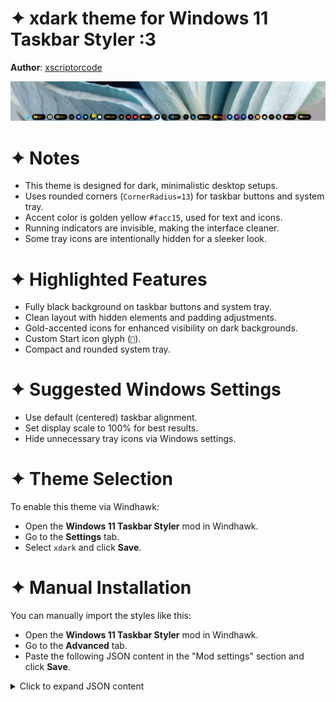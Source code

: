 # ✦ xdark theme for Windows 11 Taskbar Styler :3

**Author**: [xscriptorcode](https://github.com/xscriptorcode)

![Demonstration](xdark.png)

# ✦ Notes

- This theme is designed for dark, minimalistic desktop setups.
- Uses rounded corners (`CornerRadius=13`) for taskbar buttons and system tray.
- Accent color is golden yellow `#facc15`, used for text and icons.
- Running indicators are invisible, making the interface cleaner.
- Some tray icons are intentionally hidden for a sleeker look.

# ✦ Highlighted Features

- Fully black background on taskbar buttons and system tray.
- Clean layout with hidden elements and padding adjustments.
- Gold-accented icons for enhanced visibility on dark backgrounds.
- Custom Start icon glyph (``).
- Compact and rounded system tray.

# ✦ Suggested Windows Settings

- Use default (centered) taskbar alignment.
- Set display scale to 100% for best results.
- Hide unnecessary tray icons via Windows settings.

# ✦ Theme Selection

To enable this theme via Windhawk:

* Open the **Windows 11 Taskbar Styler** mod in Windhawk.
* Go to the **Settings** tab.
* Select `xdark` and click **Save**.

# ✦ Manual Installation

You can manually import the styles like this:

* Open the **Windows 11 Taskbar Styler** mod in Windhawk.
* Go to the **Advanced** tab.
* Paste the following JSON content in the "Mod settings" section and click **Save**.

<details>
<summary>Click to expand JSON content</summary>

```json

{
  "theme": "",
  "controlStyles[0].target": "Taskbar.TaskListButton",
  "controlStyles[0].styles[0]": "CornerRadius=13",
  "resourceVariables[0].variableKey": "",
  "resourceVariables[0].value": "",
  "controlStyles[1].target": "SystemTray.TextIconContent > Grid#ContainerGrid > SystemTray.AdaptiveTextBlock#Base > TextBlock#InnerTextBlock",
  "controlStyles[1].styles[0]": "FontSize=16",
  "controlStyles[1].styles[1]": "Foreground=#facc15",
  "controlStyles[2].target": "SystemTray.NotifyIconView#NotifyItemIcon",
  "controlStyles[2].styles[0]": "MinWidth=25",
  "controlStyles[3].target": "SystemTray.OmniButton#ControlCenterButton > Grid > ContentPresenter > ItemsPresenter > StackPanel > ContentPresenter[1] > SystemTray.IconView > Grid > Grid",
  "controlStyles[3].styles[0]": "Visibility=Collapsed",
  "controlStyles[4].target": "SystemTray.TextIconContent > Grid#ContainerGrid",
  "controlStyles[4].styles[0]": "Padding=2",
  "controlStyles[5].target": "SystemTray.ChevronIconView",
  "controlStyles[5].styles[0]": "MinWidth=27",
  "controlStyles[6].target": "SystemTray.OmniButton#NotificationCenterButton > Grid > ContentPresenter > ItemsPresenter > StackPanel > ContentPresenter > SystemTray.IconView#SystemTrayIcon > Grid > Grid > SystemTray.TextIconContent",
  "controlStyles[6].styles[0]": "Visibility=Collapsed",
  "controlStyles[7].target": "Taskbar.TaskListLabeledButtonPanel > Border#BackgroundElement",
  "controlStyles[7].styles[0]": "Background=#000000",
  "controlStyles[7].styles[1]": "CornerRadius=13",
  "controlStyles[8].target": "Grid#SystemTrayFrameGrid",
  "controlStyles[8].styles[0]": "Background=#000000",
  "controlStyles[8].styles[1]": "CornerRadius=13",
  "controlStyles[8].styles[2]": "Margin=0,5,4,5",
  "controlStyles[8].styles[3]": "Padding=2,0,-18,0",
  "controlStyles[9].target": "Taskbar.TaskListLabeledButtonPanel@CommonStates > Rectangle#RunningIndicator",
  "controlStyles[9].styles[0]": "Height=27",
  "controlStyles[9].styles[1]": "RadiusX=13",
  "controlStyles[9].styles[2]": "RadiusY=13",
  "controlStyles[9].styles[3]": "StrokeThickness=0",
  "controlStyles[9].styles[4]": "Stroke@InactivePointerOver=Transparent",
  "controlStyles[9].styles[5]": "Stroke@InactivePressed=Transparent",
  "controlStyles[9].styles[6]": "Stroke@ActiveNormal=Transparent",
  "controlStyles[9].styles[7]": "Stroke@ActivePointerOver=Transparent",
  "controlStyles[9].styles[8]": "Stroke@ActivePressed=Transparent",
  "controlStyles[9].styles[9]": "Fill=Transparent",
  "controlStyles[10].target": "SystemTray.ImageIconContent > Grid#ContainerGrid > Image",
  "controlStyles[10].styles[0]": "Width=13",
  "controlStyles[11].target": "SystemTray.TextIconContent > Grid#ContainerGrid > SystemTray.AdaptiveTextBlock#Base > TextBlock#InnerTextBlock",
  "controlStyles[11].styles[0]": "FontSize=13",
  "controlStyles[11].styles[1]": "Foreground=#facc15",
  "controlStyles[12].target": "TextBlock#LabelControl",
  "controlStyles[12].styles[0]": "FontFamily=Segoe UI Medium",
  "controlStyles[12].styles[1]": "Foreground=#facc15",
  "controlStyles[13].target": "Taskbar.ExperienceToggleButton#LaunchListButton[AutomationProperties.AutomationId=StartButton]",
  "controlStyles[13].styles[0]": "Visibility=Visible",
  "controlStyles[14].target": "Windows.UI.Xaml.Controls.TextBlock#InnerTextBlock[Text=]",
  "controlStyles[14].styles[0]": "Text=",
  "controlStyles[14].styles[1]": "Foreground=#facc15",
  "controlStyles[15].target": "Rectangle#BackgroundFill",
  "controlStyles[15].styles[0]": "Fill=Transparent",
  "controlStyles[16].target": "Rectangle#BackgroundStroke",
  "controlStyles[16].styles[0]": "Fill=Transparent",
  "controlStyles[17].target": "TextBlock#LabelControl",
  "controlStyles[17].styles[0]": "Foreground=#facc15",
  "controlStyles[18].target": "SystemTray.TextIconContent > Grid#ContainerGrid > SystemTray.AdaptiveTextBlock#Base > TextBlock#InnerTextBlock",
  "controlStyles[18].styles[0]": "Foreground=#facc15"
}

```

</details>
